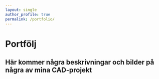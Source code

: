 ```yaml
---
layout: single
author_profile: true
permalink: /portfolio/
---
```

# Portfölj

## Här kommer några beskrivningar och bilder på några av mina CAD-projekt 